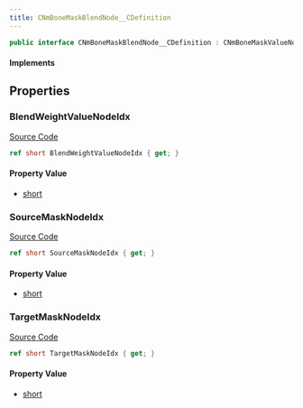 ```yaml
---
title: CNmBoneMaskBlendNode__CDefinition
---
```


```csharp
public interface CNmBoneMaskBlendNode__CDefinition : CNmBoneMaskValueNode__CDefinition, CNmValueNode__CDefinition, CNmGraphNode__CDefinition, ISchemaClass<CNmGraphNode__CDefinition>, ISchemaClass<CNmValueNode__CDefinition>, ISchemaClass<CNmBoneMaskValueNode__CDefinition>, ISchemaClass<CNmBoneMaskBlendNode__CDefinition>, ISchemaField, ISchemaClass, INativeHandle
```

#### Implements

## Properties

### BlendWeightValueNodeIdx

[Source Code](https://github.com/swiftly-solution/swiftlys2/blob/main/managed/src/SwiftlyS2.Generated/Schemas/Interfaces/CNmBoneMaskBlendNode__CDefinition.cs#L21)

```csharp
ref short BlendWeightValueNodeIdx { get; }
```

#### Property Value

- [short](https://learn.microsoft.com/dotnet/api/system.int16)

### SourceMaskNodeIdx

[Source Code](https://github.com/swiftly-solution/swiftlys2/blob/main/managed/src/SwiftlyS2.Generated/Schemas/Interfaces/CNmBoneMaskBlendNode__CDefinition.cs#L17)

```csharp
ref short SourceMaskNodeIdx { get; }
```

#### Property Value

- [short](https://learn.microsoft.com/dotnet/api/system.int16)

### TargetMaskNodeIdx

[Source Code](https://github.com/swiftly-solution/swiftlys2/blob/main/managed/src/SwiftlyS2.Generated/Schemas/Interfaces/CNmBoneMaskBlendNode__CDefinition.cs#L19)

```csharp
ref short TargetMaskNodeIdx { get; }
```

#### Property Value

- [short](https://learn.microsoft.com/dotnet/api/system.int16)

